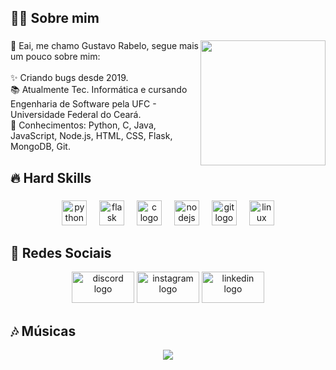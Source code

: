 <h2 align="left">👨‍💻 Sobre mim</h2>

###
  
  <img style="margin-top" align="right" height="200" src="https://media.giphy.com/media/tpxvBMpmsul0vSDkHh/giphy.gif"/>
  <p align="left">👋 Eai, me chamo Gustavo Rabelo, segue mais um pouco sobre mim:<br><br>✨ Criando bugs desde 2019.<br>📚 Atualmente Tec. Informática e cursando Engenharia de Software pela UFC - Universidade Federal do Ceará.<br>🎯 Conhecimentos: Python, C, Java, JavaScript, Node.js, HTML, CSS, Flask, MongoDB, Git.</p>


###

<h2 align="left">🔥 Hard Skills</h2>

###

<div align="center">
  <img src="https://cdn.jsdelivr.net/gh/devicons/devicon/icons/python/python-original.svg" height="40" alt="python logo"  />
  <img width="12" />
  <img src="https://cdn.jsdelivr.net/gh/devicons/devicon/icons/flask/flask-original.svg" height="40" alt="flask logo"  />
  <img width="12" />
  <img src="https://cdn.jsdelivr.net/gh/devicons/devicon/icons/c/c-original.svg" height="40" alt="c logo"  />
  <img width="12" />
  <img src="https://cdn.jsdelivr.net/gh/devicons/devicon/icons/nodejs/nodejs-original.svg" height="40" alt="nodejs logo"  />
  <img width="12" />
  <img src="https://cdn.jsdelivr.net/gh/devicons/devicon/icons/git/git-original.svg" height="40" alt="git logo"  />
  <img width="12" />
  <img src="https://cdn.jsdelivr.net/gh/devicons/devicon/icons/linux/linux-original.svg" height="40" alt="linux logo"  />
</div>

###

<h2 align="left">📎 Redes Sociais</h1>
<div align="center">
  <img src="https://raw.githubusercontent.com/maurodesouza/profile-readme-generator/master/src/assets/icons/social/discord/default.svg" width="100" height="50" alt="discord logo"  />
  <img src="https://raw.githubusercontent.com/maurodesouza/profile-readme-generator/master/src/assets/icons/social/instagram/default.svg" width="100" height="50" alt="instagram logo"  />
  <img src="https://raw.githubusercontent.com/maurodesouza/profile-readme-generator/master/src/assets/icons/social/linkedin/default.svg" width="100" height="50" alt="linkedin logo"  />
</div>

###

<h2 align="left"> 🎶 Músicas</h2>
<div align="center">
  <img src="https://spotify-recently-played-readme.vercel.app/api?user=3155swesxl62w7a7zpk4lydkui54&width=1000"  />
</div>

###


